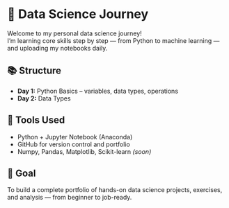 # 🧠 Data Science Journey

Welcome to my personal data science journey!  
I’m learning core skills step by step — from Python to machine learning — and uploading my notebooks daily.

## 📚 Structure

- **Day 1:** Python Basics – variables, data types, operations
- **Day 2:** Data Types

## 🚀 Tools Used
- Python + Jupyter Notebook (Anaconda)
- GitHub for version control and portfolio
- Numpy, Pandas, Matplotlib, Scikit-learn *(soon)*

## 📌 Goal
To build a complete portfolio of hands-on data science projects, exercises, and analysis — from beginner to job-ready.
